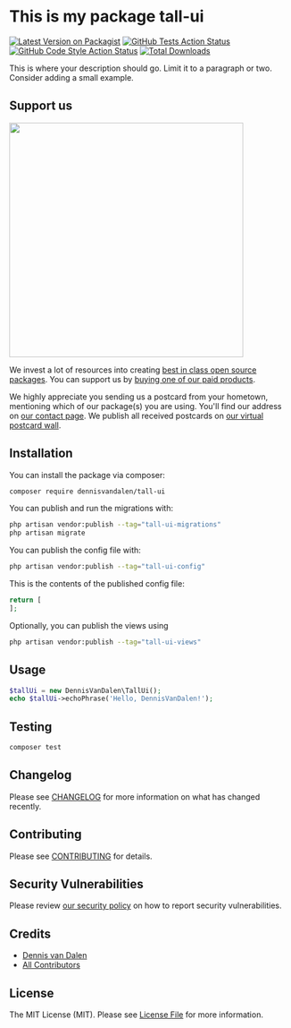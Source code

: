 # This is my package tall-ui

[![Latest Version on Packagist](https://img.shields.io/packagist/v/dennisvandalen/tall-ui.svg?style=flat-square)](https://packagist.org/packages/dennisvandalen/tall-ui)
[![GitHub Tests Action Status](https://img.shields.io/github/workflow/status/dennisvandalen/tall-ui/run-tests?label=tests)](https://github.com/dennisvandalen/tall-ui/actions?query=workflow%3Arun-tests+branch%3Amain)
[![GitHub Code Style Action Status](https://img.shields.io/github/workflow/status/dennisvandalen/tall-ui/Fix%20PHP%20code%20style%20issues?label=code%20style)](https://github.com/dennisvandalen/tall-ui/actions?query=workflow%3A"Fix+PHP+code+style+issues"+branch%3Amain)
[![Total Downloads](https://img.shields.io/packagist/dt/dennisvandalen/tall-ui.svg?style=flat-square)](https://packagist.org/packages/dennisvandalen/tall-ui)

This is where your description should go. Limit it to a paragraph or two. Consider adding a small example.

## Support us

[<img src="https://github-ads.s3.eu-central-1.amazonaws.com/tall-ui.jpg?t=1" width="419px" />](https://spatie.be/github-ad-click/tall-ui)

We invest a lot of resources into creating [best in class open source packages](https://spatie.be/open-source). You can support us by [buying one of our paid products](https://spatie.be/open-source/support-us).

We highly appreciate you sending us a postcard from your hometown, mentioning which of our package(s) you are using. You'll find our address on [our contact page](https://spatie.be/about-us). We publish all received postcards on [our virtual postcard wall](https://spatie.be/open-source/postcards).

## Installation

You can install the package via composer:

```bash
composer require dennisvandalen/tall-ui
```

You can publish and run the migrations with:

```bash
php artisan vendor:publish --tag="tall-ui-migrations"
php artisan migrate
```

You can publish the config file with:

```bash
php artisan vendor:publish --tag="tall-ui-config"
```

This is the contents of the published config file:

```php
return [
];
```

Optionally, you can publish the views using

```bash
php artisan vendor:publish --tag="tall-ui-views"
```

## Usage

```php
$tallUi = new DennisVanDalen\TallUi();
echo $tallUi->echoPhrase('Hello, DennisVanDalen!');
```

## Testing

```bash
composer test
```

## Changelog

Please see [CHANGELOG](CHANGELOG.md) for more information on what has changed recently.

## Contributing

Please see [CONTRIBUTING](CONTRIBUTING.md) for details.

## Security Vulnerabilities

Please review [our security policy](../../security/policy) on how to report security vulnerabilities.

## Credits

- [Dennis van Dalen](https://github.com/dennisvandalen)
- [All Contributors](../../contributors)

## License

The MIT License (MIT). Please see [License File](LICENSE.md) for more information.
